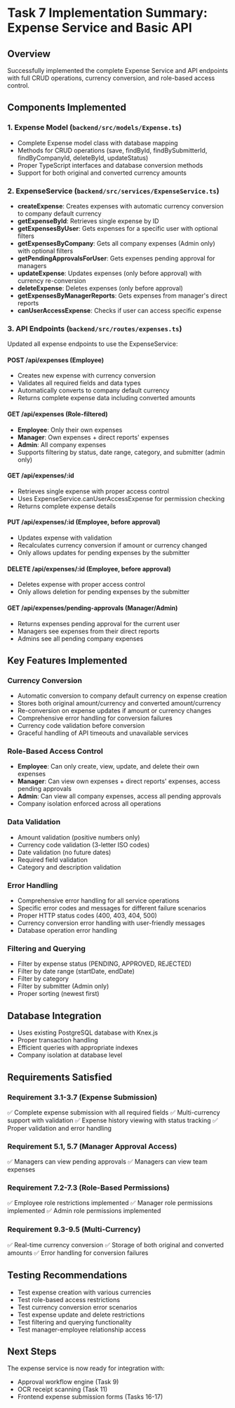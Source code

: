 # Task 7 Implementation Summary: Expense Service and Basic API

## Overview
Successfully implemented the complete Expense Service and API endpoints with full CRUD operations, currency conversion, and role-based access control.

## Components Implemented

### 1. Expense Model (`backend/src/models/Expense.ts`)
- Complete Expense model class with database mapping
- Methods for CRUD operations (save, findById, findBySubmitterId, findByCompanyId, deleteById, updateStatus)
- Proper TypeScript interfaces and database conversion methods
- Support for both original and converted currency amounts

### 2. ExpenseService (`backend/src/services/ExpenseService.ts`)
- **createExpense**: Creates expenses with automatic currency conversion to company default currency
- **getExpenseById**: Retrieves single expense by ID
- **getExpensesByUser**: Gets expenses for a specific user with optional filters
- **getExpensesByCompany**: Gets all company expenses (Admin only) with optional filters
- **getPendingApprovalsForUser**: Gets expenses pending approval for managers
- **updateExpense**: Updates expenses (only before approval) with currency re-conversion
- **deleteExpense**: Deletes expenses (only before approval)
- **getExpensesByManagerReports**: Gets expenses from manager's direct reports
- **canUserAccessExpense**: Checks if user can access specific expense

### 3. API Endpoints (`backend/src/routes/expenses.ts`)
Updated all expense endpoints to use the ExpenseService:

#### POST /api/expenses (Employee)
- Creates new expense with currency conversion
- Validates all required fields and data types
- Automatically converts to company default currency
- Returns complete expense data including converted amounts

#### GET /api/expenses (Role-filtered)
- **Employee**: Only their own expenses
- **Manager**: Own expenses + direct reports' expenses
- **Admin**: All company expenses
- Supports filtering by status, date range, category, and submitter (admin only)

#### GET /api/expenses/:id
- Retrieves single expense with proper access control
- Uses ExpenseService.canUserAccessExpense for permission checking
- Returns complete expense details

#### PUT /api/expenses/:id (Employee, before approval)
- Updates expense with validation
- Recalculates currency conversion if amount or currency changed
- Only allows updates for pending expenses by the submitter

#### DELETE /api/expenses/:id (Employee, before approval)
- Deletes expense with proper access control
- Only allows deletion for pending expenses by the submitter

#### GET /api/expenses/pending-approvals (Manager/Admin)
- Returns expenses pending approval for the current user
- Managers see expenses from their direct reports
- Admins see all pending company expenses

## Key Features Implemented

### Currency Conversion
- Automatic conversion to company default currency on expense creation
- Stores both original amount/currency and converted amount/currency
- Re-conversion on expense updates if amount or currency changes
- Comprehensive error handling for conversion failures
- Currency code validation before conversion
- Graceful handling of API timeouts and unavailable services

### Role-Based Access Control
- **Employee**: Can only create, view, update, and delete their own expenses
- **Manager**: Can view own expenses + direct reports' expenses, access pending approvals
- **Admin**: Can view all company expenses, access all pending approvals
- Company isolation enforced across all operations

### Data Validation
- Amount validation (positive numbers only)
- Currency code validation (3-letter ISO codes)
- Date validation (no future dates)
- Required field validation
- Category and description validation

### Error Handling
- Comprehensive error handling for all service operations
- Specific error codes and messages for different failure scenarios
- Proper HTTP status codes (400, 403, 404, 500)
- Currency conversion error handling with user-friendly messages
- Database operation error handling

### Filtering and Querying
- Filter by expense status (PENDING, APPROVED, REJECTED)
- Filter by date range (startDate, endDate)
- Filter by category
- Filter by submitter (Admin only)
- Proper sorting (newest first)

## Database Integration
- Uses existing PostgreSQL database with Knex.js
- Proper transaction handling
- Efficient queries with appropriate indexes
- Company isolation at database level

## Requirements Satisfied

### Requirement 3.1-3.7 (Expense Submission)
✅ Complete expense submission with all required fields
✅ Multi-currency support with validation
✅ Expense history viewing with status tracking
✅ Proper validation and error handling

### Requirement 5.1, 5.7 (Manager Approval Access)
✅ Managers can view pending approvals
✅ Managers can view team expenses

### Requirement 7.2-7.3 (Role-Based Permissions)
✅ Employee role restrictions implemented
✅ Manager role permissions implemented
✅ Admin role permissions implemented

### Requirement 9.3-9.5 (Multi-Currency)
✅ Real-time currency conversion
✅ Storage of both original and converted amounts
✅ Error handling for conversion failures

## Testing Recommendations
- Test expense creation with various currencies
- Test role-based access restrictions
- Test currency conversion error scenarios
- Test expense update and delete restrictions
- Test filtering and querying functionality
- Test manager-employee relationship access

## Next Steps
The expense service is now ready for integration with:
- Approval workflow engine (Task 9)
- OCR receipt scanning (Task 11)
- Frontend expense submission forms (Tasks 16-17)